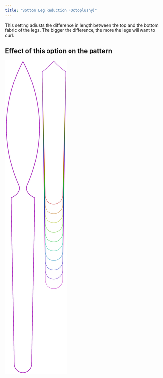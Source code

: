 ```yaml
---
title: "Bottom Leg Reduction (Octoplushy)"
---
```


This setting adjusts the difference in length between the top and the bottom fabric of the legs. 
The bigger the difference, the more the legs will want to curl.



## Effect of this option on the pattern
![This image shows the effect of this option by superimposing several variants that have a different value for this option](octoplushy_bottomlegreductionplushy_sample.svg "Effect of this option on the pattern")
